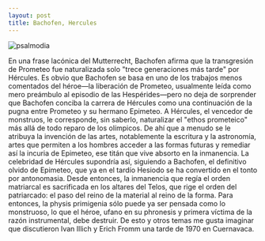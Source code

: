 ```yaml
---
layout: post
title: Bachofen, Hercules  
---
```

![psalmodia](http://www.artic.edu/aic/collections/citi/images/standard/WebLarge/WebImg_000047/29488_489351.jpg)

En una frase lacónica del Mutterrecht, Bachofen afirma que la transgresión de Prometeo fue naturalizada solo "trece generaciones más tarde" por Hércules. Es obvio que Bachofen se basa en uno de los trabajos menos comentados del héroe—la liberación de Prometeo, usualmente leída como mero preámbulo al episodio de las Hespérides—pero no deja de sorprender que Bachofen conciba la carrera de Hércules como una continuación de la pugna entre Prometeo y su hermano Epimeteo. A Hércules, el vencedor de monstruos, le corresponde, sin saberlo, naturalizar el "ethos prometeico" más allá de todo reparo de los olímpicos. De ahí que a menudo se le atribuya la invención de las artes, notablemente la escritura y la astronomía, artes que permiten a los hombres acceder a las formas futuras y remediar así la incuria de Epimeteo, ese titán que vive absorto en la inmanencia. La celebridad de Hércules supondría así, siguiendo a Bachofen, el definitivo olvido de Epimeteo, que ya en el tardío Hesiodo se ha convertido en el tonto por antonomasia. Desde entonces, la inmanencia que regía el orden matriarcal es sacrificada en los altares del Telos, que rige el orden del patriarcado: el paso del reino de la material al reino de la forma. Para entonces, la physis primigenia sólo puede ya ser pensada como lo monstruoso, lo que el héroe, ufano en su phronesis y primera víctima de la razón instrumental, debe destruir. De esto y otros temas me gusta imaginar que discutieron Ivan Illich y Erich Fromm una tarde de 1970 en Cuernavaca.

 

